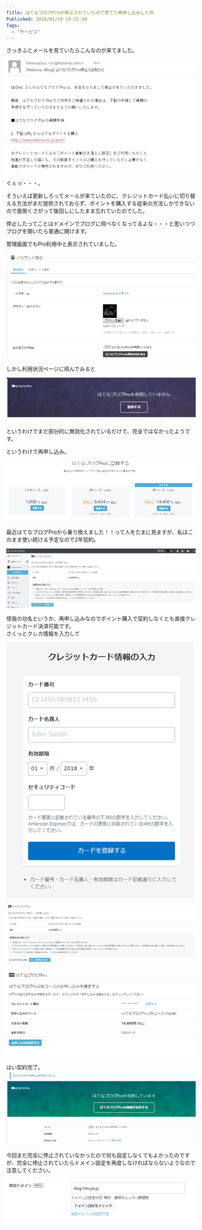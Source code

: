 ```yaml
---
Title: はてなブログProが停止されていたので慌てて再申し込みした件
Published: 2018/01/19 19:15:30
Tags:
  - "サービス"
---
```

さっきふとメールを見ていたらこんなのが来てました。  

![](20180119190005.png) 

<!-- more -->

ぐぇっ・・・。  

そういえば更新しろってメールが来ていたのに、クレジットカード払いに切り替える方法がまだ提供されておらず、ポイントを購入する従来の方法しかできないので面倒くさがって後回しにしたまま忘れていたのでした。  

停止したってことはドメインでブログに飛べなくなってるよな・・・と思いつつブログを開いたら普通に開けます。  

管理画面でもPro利用中と表示されていました。  

![](20180119190242.png) 

しかし利用状況ページに飛んでみると

![](20180119190319.png) 

というわけでまだ部分的に無効化されているだけで、完全ではなかったようです。  

というわけで再申し込み。  

![](20180119190501.png) 

最近はてなブログProから乗り換えました！！って人をたまに見ますが、私はこのまま使い続ける予定なので2年契約。  

![](20180119190603.png) 

怪我の功名というか、再申し込みなのでポイント購入で契約しなくとも直接クレジットカード決済可能です。  
さくっとクレカ情報を入力して  

![](20180119190714.png) 

![](20180119190728.png) 

![](20180119190902.png) 

はい契約完了。  
![](20180119190934.png) 
  

今回まだ完全に停止されていなかったので何も設定しなくてもよかったのですが、完全に停止されていたらドメイン設定を再度しなければならないようなので注意してください。  

![](20180119191002.png) 
